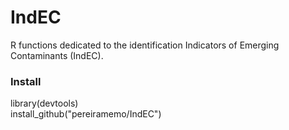 # IndEC
R functions dedicated to the identification Indicators of Emerging Contaminants (IndEC).

### Install 
library(devtools)  
install_github("pereiramemo/IndEC")